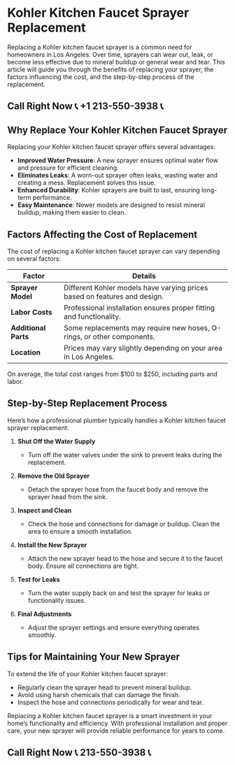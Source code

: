 # Kohler Kitchen Faucet Sprayer Replacement  

Replacing a Kohler kitchen faucet sprayer is a common need for homeowners in Los Angeles. Over time, sprayers can wear out, leak, or become less effective due to mineral buildup or general wear and tear. This article will guide you through the benefits of replacing your sprayer, the factors influencing the cost, and the step-by-step process of the replacement.  

## Call Right Now 📞 +1 213-550-3938 📞

## Why Replace Your Kohler Kitchen Faucet Sprayer  

Replacing your Kohler kitchen faucet sprayer offers several advantages:  
- **Improved Water Pressure**: A new sprayer ensures optimal water flow and pressure for efficient cleaning.  
- **Eliminates Leaks**: A worn-out sprayer often leaks, wasting water and creating a mess. Replacement solves this issue.  
- **Enhanced Durability**: Kohler sprayers are built to last, ensuring long-term performance.  
- **Easy Maintenance**: Newer models are designed to resist mineral buildup, making them easier to clean.  

## Factors Affecting the Cost of Replacement  

The cost of replacing a Kohler kitchen faucet sprayer can vary depending on several factors:  

| **Factor**               | **Details**                                                                 |  
|---------------------------|-----------------------------------------------------------------------------|  
| **Sprayer Model**         | Different Kohler models have varying prices based on features and design.  |  
| **Labor Costs**            | Professional installation ensures proper fitting and functionality.         |  
| **Additional Parts**       | Some replacements may require new hoses, O-rings, or other components.    |  
| **Location**               | Prices may vary slightly depending on your area in Los Angeles.            |  

On average, the total cost ranges from $100 to $250, including parts and labor.  

## Step-by-Step Replacement Process  

Here’s how a professional plumber typically handles a Kohler kitchen faucet sprayer replacement:  

1. **Shut Off the Water Supply**  
   - Turn off the water valves under the sink to prevent leaks during the replacement.  

2. **Remove the Old Sprayer**  
   - Detach the sprayer hose from the faucet body and remove the sprayer head from the sink.  

3. **Inspect and Clean**  
   - Check the hose and connections for damage or buildup. Clean the area to ensure a smooth installation.  

4. **Install the New Sprayer**  
   - Attach the new sprayer head to the hose and secure it to the faucet body. Ensure all connections are tight.  

5. **Test for Leaks**  
   - Turn the water supply back on and test the sprayer for leaks or functionality issues.  

6. **Final Adjustments**  
   - Adjust the sprayer settings and ensure everything operates smoothly.  

## Tips for Maintaining Your New Sprayer  

To extend the life of your Kohler kitchen faucet sprayer:  
- Regularly clean the sprayer head to prevent mineral buildup.  
- Avoid using harsh chemicals that can damage the finish.  
- Inspect the hose and connections periodically for wear and tear.  

Replacing a Kohler kitchen faucet sprayer is a smart investment in your home’s functionality and efficiency. With professional installation and proper care, your new sprayer will provide reliable performance for years to come.
## Call Right Now 📞 213-550-3938 📞